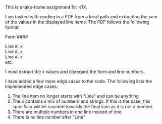 This is a take-home assignment for K1X.

I am tasked with reading in a PDF from a local path and extracting the sum of the values in the displayed line items. The PDF follows the following format:

Form ####

Line #. x  
Line #. x  
Line #. x  
etc.  

I must extract the x values and disregard the form and line numbers.

I have added a few more edge cases to the code. The following lists the implemented edge cases:
1. The line item no longer starts with "Line" and can be anything
2. The x contains a mix of numbers and strings. If this is the case, this specific x will be counted towards the final sum as it is not a number.
3. There are multiple numbers in one line instead of one
4. There is no line number after "Line"